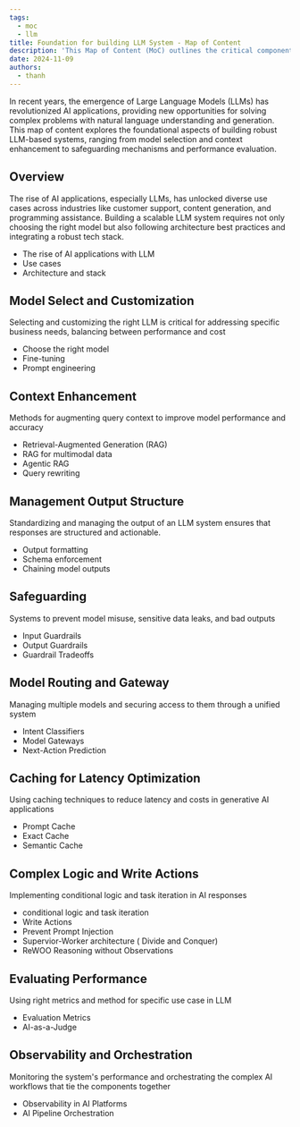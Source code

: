```yaml
---
tags:
  - moc
  - llm
title: Foundation for building LLM System - Map of Content
description: 'This Map of Content (MoC) outlines the critical components required to design and build a large language model (LLM) system, focusing on architecture, model customization, safeguarding, performance evaluation, and more.'
date: 2024-11-09
authors:
  - thanh
---
```


In recent years, the emergence of Large Language Models (LLMs) has revolutionized AI applications, providing new opportunities for solving complex problems with natural language understanding and generation. This map of content explores the foundational aspects of building robust LLM-based systems, ranging from model selection and context enhancement to safeguarding mechanisms and performance evaluation.

## Overview

The rise of AI applications, especially LLMs, has unlocked diverse use cases across industries like customer support, content generation, and programming assistance. Building a scalable LLM system requires not only choosing the right model but also following architecture best practices and integrating a robust tech stack.

- The rise of AI applications with LLM
- Use cases
- Architecture and stack

## Model Select and Customization

Selecting and customizing the right LLM is critical for addressing specific business needs, balancing between performance and cost

- Choose the right model
- Fine-tuning
- Prompt engineering

## Context Enhancement

Methods for augmenting query context to improve model performance and accuracy

- Retrieval-Augmented Generation (RAG)
- RAG for multimodal data
- Agentic RAG
- Query rewriting

## Management Output Structure

Standardizing and managing the output of an LLM system ensures that responses are structured and actionable.

- Output formatting
- Schema enforcement
- Chaining model outputs

## Safeguarding

Systems to prevent model misuse, sensitive data leaks, and bad outputs

- Input Guardrails
- Output Guardrails
- Guardrail Tradeoffs

## Model Routing and Gateway

Managing multiple models and securing access to them through a unified system

- Intent Classifiers
- Model Gateways
- Next-Action Prediction

## Caching for Latency Optimization

Using caching techniques to reduce latency and costs in generative AI applications

- Prompt Cache
- Exact Cache
- Semantic Cache

## Complex Logic and Write Actions

Implementing conditional logic and task iteration in AI responses

- conditional logic and task iteration
- Write Actions
- Prevent Prompt Injection
- Supervior-Worker architecture ( Divide and Conquer)
- ReWOO Reasoning without Observations

## Evaluating Performance

Using right metrics and method for specific use case in LLM

- Evaluation Metrics
- AI-as-a-Judge

## Observability and Orchestration

Monitoring the system's performance and orchestrating the complex AI workflows that tie the components together

- Observability in AI Platforms
- AI Pipeline Orchestration
